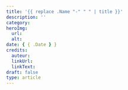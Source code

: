 ```yaml
---
title: '{{ replace .Name "-" " " | title }}'
description: ''
category:
heroImg:
  url:
  alt:
date: { { .Date } }
credits:
  auteur:
  linkUrl:
  linkText:
draft: false
type: article
---
```


